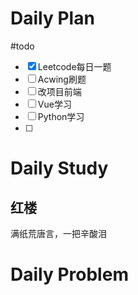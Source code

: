 # Daily Plan
#todo
- [x] Leetcode每日一题
- [ ] Acwing刷题
- [ ] 改项目前端
- [ ] Vue学习
- [ ] Python学习
- [ ] 
# Daily Study
## 红楼
满纸荒唐言，一把辛酸泪

# Daily Problem